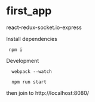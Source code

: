 # first_app
react-redux-socket.io-express 

Install dependencies

     npm i

Development

      webpack --watch

      npm run start

then join to http://localhost:8080/ 
